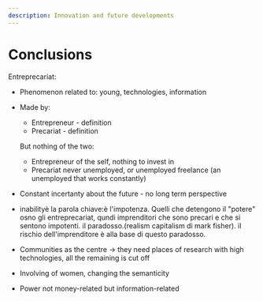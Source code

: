 ```yaml
---
description: Innovation and future developments
---
```


# Conclusions

Entreprecariat:&#x20;

* Phenomenon related to: young, technologies, information
*   Made by:&#x20;

    * Entrepreneur - definition
    * Precariat - definition

    But nothing of the two:

    * Entrepreneur of the self, nothing to invest in
    * Precariat never unemployed, or unemployed freelance (an unemployed that works constantly)
* Constant incertanty about the future - no long term perspective
* inabilityè la parola chiave:è l'impotenza. Quelli che detengono il "potere" osno gli entreprecariat, qundi imprenditori che sono precari e che si sentono impotenti. il paradosso.(realism capitalism di mark fisher). il rischio dell'imprenditore è alla base di questo paradosso.
* Communities as the centre -> they need places of research with high technologies, all the remaining is cut off
* Involving of women, changing the semanticity
* Power not money-related but information-related
